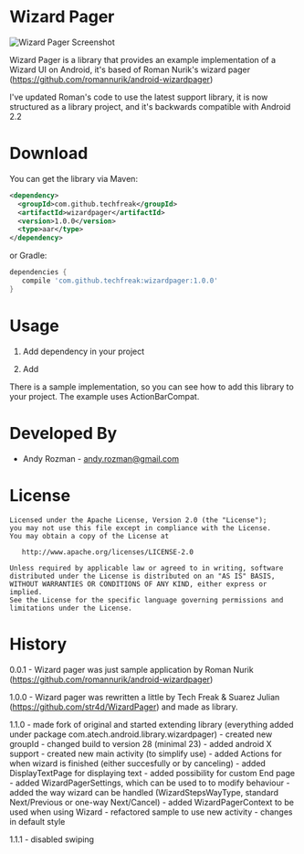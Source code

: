 Wizard Pager
=================

![Wizard Pager Screenshot](https://lh3.googleusercontent.com/-_-Sv3J3bdcc/UdeUUDd1TjI/AAAAAAAAEEo/yproJ-EbCJg/w412-h716-no/wizardPager.png)

Wizard Pager is a library that provides an example implementation of a Wizard UI on Android, it's based of Roman Nurik's wizard pager (https://github.com/romannurik/android-wizardpager)

I've updated Roman's code to use the latest support library, it is now structured as a library project, and it's backwards compatible with Android 2.2

Download
============

You can get the library via Maven:

```xml
<dependency>
  <groupId>com.github.techfreak</groupId>
  <artifactId>wizardpager</artifactId>
  <version>1.0.0</version>
  <type>aar</type>
</dependency>
```

or Gradle:

```groovy
dependencies {
   compile 'com.github.techfreak:wizardpager:1.0.0'
}
```


Usage
============

1. Add dependency in your project

2. Add


There is a sample implementation, so you can see how to add this library to your project. The example uses ActionBarCompat.



Developed By
============

* Andy Rozman - <andy.rozman@gmail.com>


License
=======

    Licensed under the Apache License, Version 2.0 (the "License");
    you may not use this file except in compliance with the License.
    You may obtain a copy of the License at

       http://www.apache.org/licenses/LICENSE-2.0

    Unless required by applicable law or agreed to in writing, software
    distributed under the License is distributed on an "AS IS" BASIS,
    WITHOUT WARRANTIES OR CONDITIONS OF ANY KIND, either express or implied.
    See the License for the specific language governing permissions and
    limitations under the License.


History
=======
0.0.1 - Wizard pager was just sample application by Roman Nurik (https://github.com/romannurik/android-wizardpager)

1.0.0 - Wizard pager was rewritten a little by Tech Freak & Suarez Julian (https://github.com/str4d/WizardPager) and
        made as library.

1.1.0 - made fork of original and started extending library (everything added under package com.atech.android.library.wizardpager)
      - created new groupId
      - changed build to version 28 (minimal 23)
      - added android X support
      - created new main activity (to simplify use)
      - added Actions for when wizard is finished (either succesfully or by canceling)
      - added DisplayTextPage for displaying text
      - added possibility for custom End page
      - added WizardPagerSettings, which can be used to to modify behaviour
      - added the way wizard can be handled (WizardStepsWayType, standard Next/Previous or one-way Next/Cancel)
      - added WizardPagerContext to be used when using Wizard
      - refactored sample to use new activity
      - changes in default style

1.1.1 - disabled swiping
